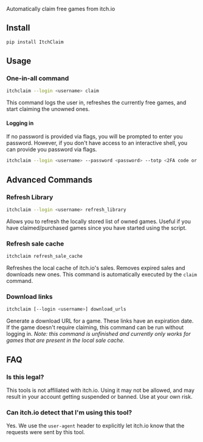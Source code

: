 Automatically claim free games from itch.io

## Install
```bash
pip install ItchClaim
```

## Usage

### One-in-all command
```bash
itchclaim --login <username> claim
```
This command logs the user in, refreshes the currently free games, and start claiming the unowned ones.

#### Logging in
If no password is provided via flags, you will be prompted to enter you password. However, if you don't have access to an interactive shell, you can provide you password via flags.

```bash
itchclaim --login <username> --password <password> --totp <2FA code or secret>
```

## Advanced Commands

### Refresh Library
```bash
itchclaim --login <username> refresh_library
```
Allows you to refresh the locally stored list of owned games. Useful if you have claimed/purchased games since you have started using the script.

### Refresh sale cache
```bash
itchclaim refresh_sale_cache
```
Refreshes the local cache of itch.io's sales. Removes expired sales and downloads new ones. This command is automatically executed by the `claim` command.

### Download links
```bash
itchclaim [--login <username>] download_urls
```
Generate a download URL for a game. These links have an expiration date. If the game doesn't require claiming, this command can be run without logging in.
*Note: this command is unfinished and currently only works for games that are present in the local sale cache.*


## FAQ

### Is this legal?
This tools is not affiliated with itch.io. Using it may not be allowed, and may result in your account getting suspended or banned. Use at your own risk.

### Can itch.io detect that I'm using this tool?
Yes. We use the `user-agent` header to explicitly let itch.io know that the requests were sent by this tool.

